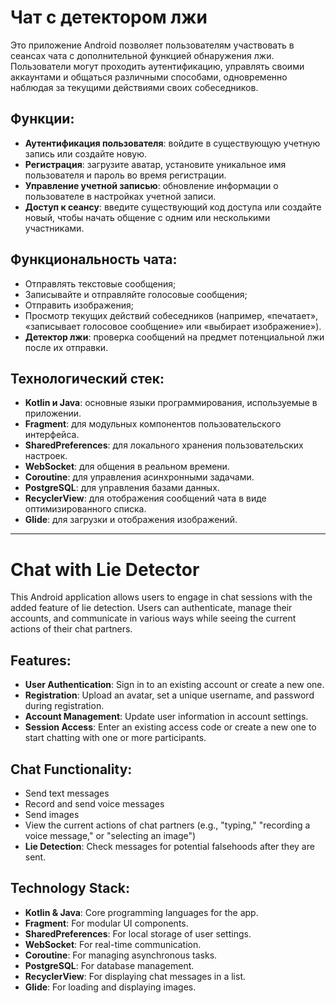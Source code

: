 # Чат с детектором лжи

Это приложение Android позволяет пользователям участвовать в сеансах чата с дополнительной функцией обнаружения лжи. Пользователи могут проходить аутентификацию, управлять своими аккаунтами и общаться различными способами, одновременно наблюдая за текущими действиями своих собеседников.

## Функции:

- **Аутентификация пользователя**: войдите в существующую учетную запись или создайте новую.
- **Регистрация**: загрузите аватар, установите уникальное имя пользователя и пароль во время регистрации.
- **Управление учетной записью**: обновление информации о пользователе в настройках учетной записи.
- **Доступ к сеансу**: введите существующий код доступа или создайте новый, чтобы начать общение с одним или несколькими участниками.

## Функциональность чата:

- Отправлять текстовые сообщения;
- Записывайте и отправляйте голосовые сообщения;
- Отправить изображения;
- Просмотр текущих действий собеседников (например, «печатает», «записывает голосовое сообщение» или «выбирает изображение»).
- **Детектор лжи**: проверка сообщений на предмет потенциальной лжи после их отправки.

## Технологический стек:

- **Kotlin и Java**: основные языки программирования, используемые в приложении.
- **Fragment**: для модульных компонентов пользовательского интерфейса.
- **SharedPreferences**: для локального хранения пользовательских настроек.
- **WebSocket**: для общения в реальном времени.
- **Coroutine**: для управления асинхронными задачами.
- **PostgreSQL**: для управления базами данных.
- **RecyclerView**: для отображения сообщений чата в виде оптимизированного списка.
- **Glide**: для загрузки и отображения изображений.

---

# Chat with Lie Detector

This Android application allows users to engage in chat sessions with the added feature of lie detection. Users can authenticate, manage their accounts, and communicate in various ways while seeing the current actions of their chat partners.

## Features:

- **User Authentication**: Sign in to an existing account or create a new one.
- **Registration**: Upload an avatar, set a unique username, and password during registration.
- **Account Management**: Update user information in account settings.
- **Session Access**: Enter an existing access code or create a new one to start chatting with one or more participants.

## Chat Functionality:

- Send text messages
- Record and send voice messages
- Send images
- View the current actions of chat partners (e.g., "typing," "recording a voice message," or "selecting an image")
- **Lie Detection**: Check messages for potential falsehoods after they are sent.

## Technology Stack:

- **Kotlin & Java**: Core programming languages for the app.
- **Fragment**: For modular UI components.
- **SharedPreferences**: For local storage of user settings.
- **WebSocket**: For real-time communication.
- **Coroutine**: For managing asynchronous tasks.
- **PostgreSQL**: For database management.
- **RecyclerView**: For displaying chat messages in a list.
- **Glide**: For loading and displaying images.
